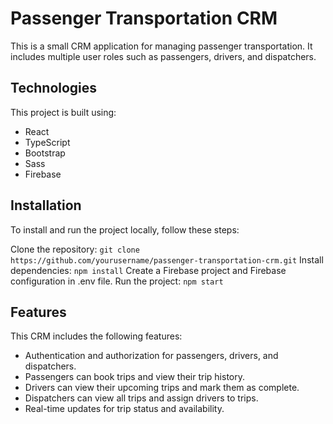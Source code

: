 # Passenger Transportation CRM
This is a small CRM application for managing passenger transportation. It includes multiple user roles such as passengers, drivers, and dispatchers.

## Technologies
This project is built using:

- React
- TypeScript
- Bootstrap
- Sass
- Firebase

## Installation
To install and run the project locally, follow these steps:

Clone the repository: `git clone https://github.com/yourusername/passenger-transportation-crm.git`
Install dependencies: `npm install`
Create a Firebase project and Firebase configuration in .env file.
Run the project: `npm start`

## Features
This CRM includes the following features:

- Authentication and authorization for passengers, drivers, and dispatchers.
- Passengers can book trips and view their trip history.
- Drivers can view their upcoming trips and mark them as complete.
- Dispatchers can view all trips and assign drivers to trips.
- Real-time updates for trip status and availability.
